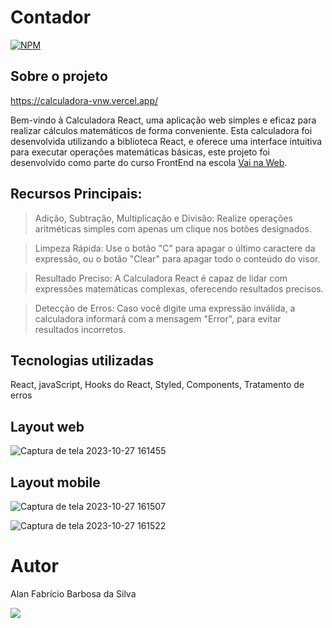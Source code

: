 # Contador
[![NPM](https://img.shields.io/npm/l/react)](https://github.com/AlanFabricioBarbosa/Calculadora_VNW/blob/main/LICENSE) 

## Sobre o projeto

https://calculadora-vnw.vercel.app/

Bem-vindo à Calculadora React, uma aplicação web simples e eficaz para realizar cálculos matemáticos de forma conveniente. Esta calculadora foi desenvolvida utilizando a biblioteca React, e oferece uma interface intuitiva para executar operações matemáticas básicas, este projeto foi desenvolvido como parte do curso FrontEnd na escola <a href="https://vainaweb.com.br/" target="_blank">Vai na Web</a>.

## Recursos Principais:

> Adição, Subtração, Multiplicação e Divisão: Realize operações aritméticas simples com apenas um clique nos botões designados.

>Limpeza Rápida: Use o botão "C" para apagar o último caractere da expressão, ou o botão "Clear" para apagar todo o conteúdo do visor.

> Resultado Preciso: A Calculadora React é capaz de lidar com expressões matemáticas complexas, oferecendo resultados precisos.

> Detecção de Erros: Caso você digite uma expressão inválida, a calculadora informará com a mensagem "Error", para evitar resultados incorretos.

## Tecnologias utilizadas
React, javaScript, Hooks do React, Styled, Components, Tratamento de erros

## Layout web
![Captura de tela 2023-10-27 161455](https://github.com/AlanFabricioBarbosa/Contador_vnw/assets/98029329/72a788e7-3e51-4fdb-8036-123c964f252f)

## Layout mobile
![Captura de tela 2023-10-27 161507](https://github.com/AlanFabricioBarbosa/Contador_vnw/assets/98029329/d4c7978e-7504-4bf4-97e3-c2011aaddb9f) 

![Captura de tela 2023-10-27 161522](https://github.com/AlanFabricioBarbosa/Contador_vnw/assets/98029329/98fe486f-6537-4153-95ea-eb2d4e715335)



# Autor

Alan Fabrício Barbosa da Silva


<div> 
  <a href="https://www.linkedin.com/in/alanfabríciodev/" target="_blank" >
    <img src="https://img.shields.io/badge/-LinkedIn-%230077B5?style=for-the-badge&logo=linkedin&logoColor=white" target="_blank" >
  </a> 
</div>

